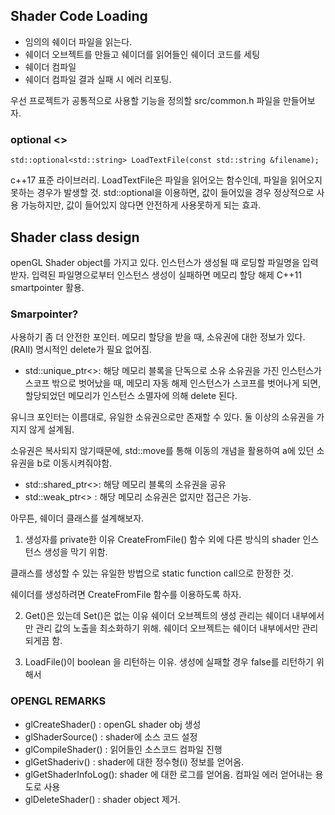 ## Shader Code Loading
- 임의의 쉐이더 파일을 읽는다.
- 쉐이더 오브젝트를 만들고 쉐이더를 읽어들인 쉐이더 코드를 세팅
- 쉐이더 컴파일
- 쉐이더 컴파일 결과 실패 시 에러 리포팅.

우선 프로젝트가 공통적으로 사용할 기능을 정의할 src/common.h 파일을 만들어보자.

### optional <>

```
std::optional<std::string> LoadTextFile(const std::string &filename);
```

c++17 표준 라이브러리.
LoadTextFile은 파일을 읽어오는 함수인데, 파일을 읽어오지 못하는 경우가 발생할 것.
std::optional을 이용하면, 값이 들어있을 경우 정상적으로 사용 가능하지만, 값이 들어있지 않다면 안전하게 사용못하게 되는 효과.

## Shader class design
openGL Shader object를 가지고 있다.
인스턴스가 생성될 때 로딩할 파일명을 입력받자.
입력된 파일명으로부터 인스턴스 생성이 실패하면 메모리 할당 해제
C++11 smartpointer 활용.

### Smarpointer?
사용하기 좀 더 안전한 포인터.
메모리 할당을 받을 때, 소유권에 대한 정보가 있다.(RAII)
명시적인 delete가 필요 없어짐.

- std::unique_ptr<>: 해당 메모리 블록을 단독으로 소유
소유권을 가진 인스턴스가 스코프 밖으로 벗어났을 때, 메모리 자동 해제
인스턴스가 스코프를 벗어나게 되면, 할당되었던 메모리가 인스턴스 소멸자에 의해 delete 된다.

유니크 포인터는 이름대로, 유일한 소유권으로만 존재할 수 있다. 둘 이상의 소유권을 가지지 않게 설계됨.

소유권은 복사되지 않기때문에, std::move를 통해 이동의 개념을 활용하여 a에 있던 소유권을 b로 이동시켜줘야함.

- std::shared_ptr<>: 해당 메모리 블록의 소유권을 공유
- std::weak_ptr<> : 해당 메모리 소유권은 없지만 접근은 가능.

아무튼, 쉐이더 클래스를 설계해보자.
1. 생성자를 private한 이유
CreateFromFile() 함수 외에 다른 방식의 shader 인스턴스 생성을 막기 위함.

클래스를 생성할 수 있는 유일한 방법으로 static function call으로 한정한 것.

쉐이더를 생성하려면 CreateFromFile 함수를 이용하도록 하자.

2. Get()은 있는데 Set()은 없는 이유
쉐이더 오브젝트의 생성 관리는 쉐이더 내부에서만 관리
값의 노출을 최소화하기 위해.
쉐이더 오브젝트는 쉐이더 내부에서만 관리되게끔 함.

3. LoadFile()이 boolean 을 리턴하는 이유.
생성에 실패할 경우 false를 리턴하기 위해서

### OPENGL REMARKS
- glCreateShader() : openGL shader obj 생성
- glShaderSource() : shader에 소스 코드 설정
- glCompileShader() : 읽어들인 소스코드 컴파일 진행
- glGetShaderiv() : shader에 대한 정수형(i) 정보를 얻어옴.
- glGetShaderInfoLog(): shader 에 대한 로그를 얻어옴. 컴파일 에러 얻어내는 용도로 사용
- glDeleteShader() : shader object 제거.